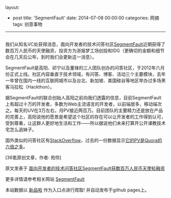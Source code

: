 layout: 
  - post 
title: 'SegmentFault' 
date: 2014-07-08 00:00:00 
categories: 网摘 
tags: 创意事物 
---

<p><img src="http://a.36krcnd.com/photo/2014/7a24150b80ddce7f95a40b47015947bf.png" alt=""/></p>

<p>我们从知名VC处获得消息，面向开发者的技术问答社区<a target="_blank" data-no-turbolink="true" href="http://segmentfault.com/">SegmentFault</a>近期获得了数百万人民币的天使融资，投资方为浙报梦工场创投和IDG（更确切的金额和细节会在几天后公布，到时我们会更新这一消息）。</p>

<p>SegmentFault是高阳、祁宁以及董锋的三人团队创办的问答社区，于2012年六月份正式上线。社区内容垂直于技术领域，有问答、博客、活动三个主要模块，去年一年曾在国内一线的互联网城市以及台北、新加坡、美国硅谷等地区举办过多场黑客马拉松（Hackthon）。</p>

<p>据SegmentFault的联合创始人高阳之前向我们透露的信息，目前SegmentFault上有超过十万的开发者，多数为Web主流语言的开发者，以前端居多，移动端次之。每天的UV在3万左右，月PV接近两百万。目前团队的主要精力还是放在产品的完善上，高阳说他的愿景是希望这个社区的存在可以让开发者的工作得到认可，受到尊重，让这群人更好地生活和工作——所以据说他们未来打算开公开课教技术宅怎么追妹子。</p>

<p>国外类似的问答社区有<a target="_blank" data-no-turbolink="true" href="http://stackoverflow.com/">StackOverflow</a>，过去的一份数据显示<a target="_blank" data-no-turbolink="true" href="http://www.36kr.com/p/31167.html">它的PV</a><a target="_blank" data-no-turbolink="true" href="http://www.36kr.com/p/31167.html">是Quora的六倍之多</a>。</p>
					<p>[<span>36氪</span>原创文章，作者: 苑伶]</p>
					<p></p>  



原文发表于 [面向开发者的技术问答社区SegmentFault获数百万人民币天使轮融资](http://www.36kr.com/p/209263.html)  

更多详情请参考相关网站 [SegmentFault](http://segmentfault.com/)  

本站数据以 [新品啦](http://xinpinla.com/) 作为入口点进行爬取! 并自动发布于github pages上。  

